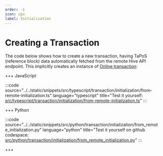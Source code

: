 ```yaml
---
order: -1
icon: cpu
label: Initialization
---
```


# Creating a Transaction

The code below shows how to create a new transaction, having TaPoS (reference block) data automatically fetched from the remote Hive API endpoint. This implicitly creates an instance of [Online transaction](./working-with-transaction/online-transaction):

+++ JavaScript

:::code source="../../static/snippets/src/typescript/transaction/initialization/from-remote-initialization.ts" language="typescript" title="Test it yourself: [src/typescript/transaction/initialization/from-remote-initialization.ts](https://stackblitz.com/github/openhive-network/wax-doc-snippets?file=src%2Ftypescript%2Ftransaction%2Finitialization%2Ffrom-remote-initialization.ts&startScript=test-transaction-initialization-from-remote-initialization)" :::

+++ Python

:::code source="../../static/snippets/src/python/transaction/initialization/from_remote_initialization.py" language="python" title="Test it yourself on github codespace: [src/python/transaction/initialization/from_remote_initialization.py](https://github.com/codespaces/new?repo=openhive-network/wax-doc-snippets&ref=main&file=workspaces/wax-doc-snippets/src/python/transaction/initialization/from_remote_initialization.py)" :::

+++
